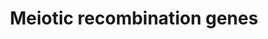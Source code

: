 ---
annotations:
- id: PW:0000004
  parent: regulatory pathway
  type: Pathway Ontology
  value: regulatory pathway
- id: PW:0001318
  parent: regulatory pathway
  type: Pathway Ontology
  value: cell cycle pathway, meiotic
authors:
- MaintBot
- AlexanderPico
- Eweitz
description: Meiotic double strand breaks are initiated by Spo11, a conserved topoisomerase-derived
  protein, together with its partner subunits. After the breaks are formed, Spo11
  remains covalently attached to the 5 prime strands at both ends of the DNA. It is
  released through an endonucleolytic cleavage reaction, which is facilitated by MRX
  (Mre11, Rad50, and Xrs2) and Sae2. This reaction liberates Spo11, which is attached
  to a short oligonucleotide. The 5 prime strands are further processed by exonucleases,
  such as Exo1 in yeast, leading to the production of long single-stranded tails.
  These tails are coated with RPA, an ssDNA-binding protein, before being replaced
  by recombinases Rad51 and Dmc1. The recombinases form a nucleoprotein filament and
  search for sequence similarity, which is primarily located on the homologous chromosome.
  This process leads to the production of D-loop structures.
last-edited: 2023-02-24
organisms:
- Saccharomyces cerevisiae
redirect_from:
- /index.php/Pathway:WP377
- /instance/WP377
- /instance/WP377_r125517
revision: r125517
schema-jsonld:
- '@context': https://schema.org/
  '@id': https://wikipathways.github.io/pathways/WP377.html
  '@type': Dataset
  creator:
    '@type': Organization
    name: WikiPathways
  description: Meiotic double strand breaks are initiated by Spo11, a conserved topoisomerase-derived
    protein, together with its partner subunits. After the breaks are formed, Spo11
    remains covalently attached to the 5 prime strands at both ends of the DNA. It
    is released through an endonucleolytic cleavage reaction, which is facilitated
    by MRX (Mre11, Rad50, and Xrs2) and Sae2. This reaction liberates Spo11, which
    is attached to a short oligonucleotide. The 5 prime strands are further processed
    by exonucleases, such as Exo1 in yeast, leading to the production of long single-stranded
    tails. These tails are coated with RPA, an ssDNA-binding protein, before being
    replaced by recombinases Rad51 and Dmc1. The recombinases form a nucleoprotein
    filament and search for sequence similarity, which is primarily located on the
    homologous chromosome. This process leads to the production of D-loop structures.
  keywords:
  - HOP1
  - MEI4
  - MEK1
  - MER2
  - MRE11
  - RAD50
  - RAD51
  - RAD52
  - RAD55
  - RAD57
  - REC102
  - REC104
  - REC114
  - RED1
  - SPO11
  - XRS2
  license: CC0
  name: Meiotic recombination genes
seo: CreativeWork
title: Meiotic recombination genes
wpid: WP377
---